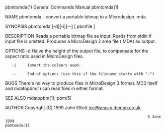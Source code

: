 pbmtomda(1)                                                   General Commands Manual                                                  pbmtomda(1)

NAME
       pbmtomda - convert a portable bitmap to a Microdesign .mda

SYNOPSIS
       pbmtomda [-d][-i][--] [ pbmfile ]

DESCRIPTION
       Reads a portable bitmap file as input.  Reads from stdin if input file is omitted.  Produces a MicroDesign 2 area file (.MDA) as output.

OPTIONS
       -d     Halve the height of the output file, to compensate for the aspect ratio used in MicroDesign files.

       -i     Invert the colours used.

       --     End of options (use this if the filename starts with "-")

BUGS
       There's no way to produce files in MicroDesign 3 format. MD3 itself and mdatopbm(1) can read files in either format.

SEE ALSO
       mdatopbm(1), pbm(5)

AUTHOR
       Copyright (C) 1999 John Elliott <jce@seasip.demon.co.uk>.

                                                                    3 June 1999                                                        pbmtomda(1)
